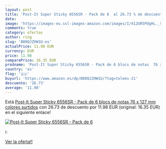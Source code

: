 ```yaml
---
layout: post
title: 'Post-It Super Sticky 6556SR - Pack de 6  al 26.73 % de descuento'
date: 
image: 'https://images-eu.ssl-images-amazon.com/images/I/412GR5POgHL._SL200_.jpg'
comments: true
category: ofertas
author: ring
slug: 'B00QJZHW1U-es'
actualPrice: 11.98 EUR
currency: EUR
price: 11.98
comparePrice: 16.35 EUR
prodname: 'Post-It Super Sticky 6556SR - Pack de 6 blocs de notas  76 x 127 mm  colores surtidos'
country: 'es'
flag: '🇪🇸'
buyurl: 'https://www.amazon.es/dp/B00QJZHW1U/?tag=tolees-21'
descuento: '26.73'
average: '11.98'
---
```


Está [Post-It Super Sticky 6556SR - Pack de 6 blocs de notas  76 x 127 mm  colores surtidos](https://www.amazon.es/dp/B00QJZHW1U/?tag=tolees-21) con 26.73 de descuento por 11.98 EUR (original: 16.35 EUR) en el siguiente enlace!

[![Post-It Super Sticky 6556SR - Pack de 6 ](https://images-eu.ssl-images-amazon.com/images/I/412GR5POgHL._SL200_.jpg)](https://www.amazon.es/dp/B00QJZHW1U/?tag=tolees-21)

ℹ️:


[Ver la oferta!!](https://www.amazon.es/dp/B00QJZHW1U/?tag=tolees-21)
